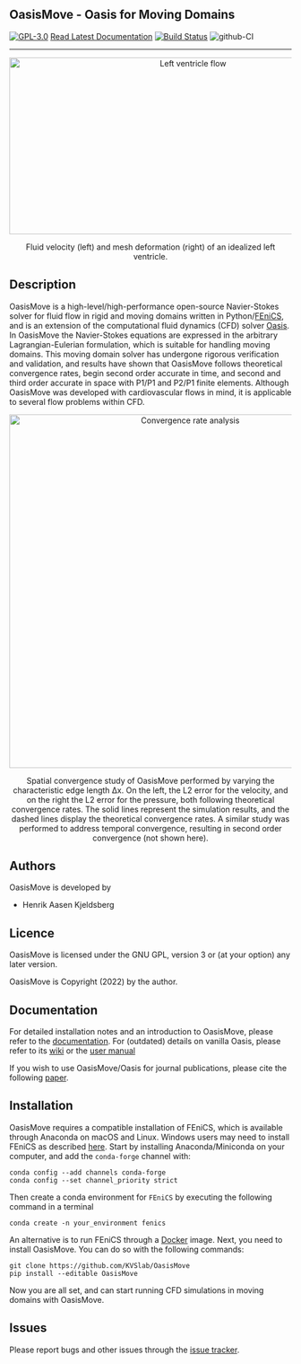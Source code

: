 ## OasisMove - Oasis for Moving Domains
[![GPL-3.0](https://img.shields.io/github/license/hkjeldsberg/oasismove)](LICENSE)
[Read Latest Documentation](https://kvslab.github.io/oasismove/)
[![Build Status](https://travis-ci.org/mikaem/Oasis.svg?branch=master)](https://travis-ci.org/mikaem/Oasis)
![github-CI](https://github.com/mikaem/Oasis/workflows/github-CI/badge.svg)
_________________

<p align="center">
    <img src="figs/moving_ventricle.gif" width="640" height="315" alt="Left ventricle flow"/>
</p>
<p align="center">
    Fluid velocity (left) and mesh deformation (right) of an idealized left ventricle. 
</p>


Description
-----------
OasisMove is a high-level/high-performance open-source Navier-Stokes solver for fluid flow in rigid and moving domains
written in Python/[FEniCS](https://fenicsproject.org/>), and is an extension of the computational fluid dynamics (CFD)
solver [Oasis](https://github.com/mikaem/Oasis>). In OasisMove the Navier-Stokes equations are expressed in the
arbitrary Lagrangian-Eulerian formulation, which is suitable for handling moving domains. This moving domain solver has
undergone rigorous verification and validation, and results have shown that OasisMove follows theoretical convergence
rates, begin second order accurate in time, and second and third order accurate in space with P1/P1 and P2/P1 finite
elements. Although OasisMove was developed with cardiovascular flows in mind, it is applicable to several flow problems
within CFD.

<p align="center">
    <img src=figs/verification_u_p.png width="630 height="470" alt="Convergence rate analysis"/>
</p>
<p align="center">
    Spatial convergence study of OasisMove performed by varying the characteristic edge length Δx. On the left, the L2 error for the
    velocity, and on the right the L2 error for the pressure, both following theoretical convergence rates. 
    The solid lines represent the simulation results, and the dashed lines display the theoretical convergence rates. 
    A similar study was performed to address temporal convergence, resulting in second order convergence (not shown here). 
</p>


Authors
-------
OasisMove is developed by

* Henrik Aasen Kjeldsberg

Licence
-------
OasisMove is licensed under the GNU GPL, version 3 or (at your option) any later version.

OasisMove is Copyright (2022) by the author.

Documentation
-------------
For detailed installation notes and an introduction to OasisMove, please refer to
the [documentation](https://oasismove.readthedocs.io/en/latest/). For (outdated) details on vanilla Oasis, please refer
to its [wiki](https://github.com/mikaem/oasis/wiki) or
the [user manual](https://github.com/mikaem/Oasis/tree/master/doc/usermanual.pdf)

If you wish to use OasisMove/Oasis for journal publications, please cite the
following [paper](http://www.sciencedirect.com/science/article/pii/S0010465514003786).


Installation
------------
OasisMove requires a compatible installation of FEniCS, which is available through Anaconda on macOS and Linux. Windows
users may need to install FEniCS as described [here](https://fenicsproject.org/download/). Start by installing
Anaconda/Miniconda on your computer, and add the `conda-forge` channel with:

    conda config --add channels conda-forge
    conda config --set channel_priority strict

Then create a conda environment for `FEniCS` by executing the following command in a terminal

    conda create -n your_environment fenics 

An alternative is to run FEniCS through a [Docker](https://www.docker.com/) image. Next, you need to install OasisMove.
You can do so with the following commands:

    git clone https://github.com/KVSlab/OasisMove
    pip install --editable OasisMove

Now you are all set, and can start running CFD simulations in moving domains with OasisMove.

Issues
------
Please report bugs and other issues through the [issue tracker](https://github.com/KVSlab/OasisMove/issues).

